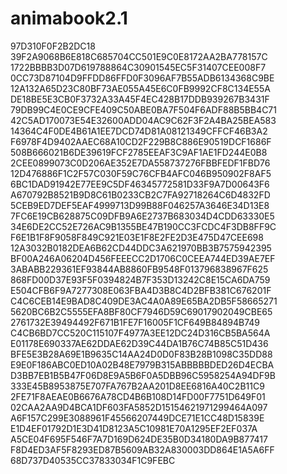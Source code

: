 # animabook2.1
97D310F0F2B2DC18
39F2A9068B6E818C685704CC501E9C0E8172AA2BA778157C
1722BBBB3D07D619788864C30901545EC5F31407CEE008F7
0CC73D87104D9FFDD86FFD0F3096AF7B55ADB6134368C9BE
12A132A65D23C80BF73AE055A45E6C0FB9992CF8C134E55A
DE18BE5E3CB0F3732A33A45F4EC428B17DDB939267B3431F
79DB99C4E0CE9CFE409C50ABE0BA7F504F6ADF88B5BB4C71
42C5AD170073E54E32600ADD04AC9C62F3F2A4BA25BEA583
14364C4F0DE4B61A1EE7DCD74D81A08121349CFFCF46B3A2
F6978F4D9402AAEC68A10CD2F229B8C886E90519DCF1686F
508B666021B6DE39619FCF2785EEAF3C9AF1AE1FD244E0B8
2CEE0899073C0D206AE352E7DA558737276FBBFEDF1FBD76
12D476886F1C2F57C030F59C76CFB4AFC046B950902F8AF5
6BC1DAD91942E77EE9C5DF46345772581D33F9A7D00643F6
A670792B8521B9D8C61B0233CB2C7FA92718264C6D4832FD
5CEB9ED7DEF5EAF4999713D99B88F046257A3646E34D13E8
7FC6E19CB628875C09DFB9A6E2737B683034D4CDD63330E5
34E6DE2CC52E726AC9B1355BE47B190CC3FCDC4F3DB8FF9C
F6E1B1F8F9058F849C921E03E1F8E2FE2D3E475D47CEE698
12A3032B0182DEA6B62CD44DDC3A621970BB3B7575942395
BF00A246A06204D456FEEECC2D1706C0CEEA744ED39AE7EF
3ABABB229361EF93844AB8860FB9548F013796838967F625
868FD00D37E93F5F0394824B7F353D13242C8E15CA6DA759
E504CFB6F9A7277308E063FBA4D3B8C4D2BFB381C676201F
C4C6CEB14E9BAD8C409DE3AC4A0A89E65BA2DB5F58665271
5620BC6B2C5555EFA8BF80CF7946D59C69017902049CBE65
2761732E39494492F671B1FE7F16005F1CF649B84894B749
C4CB6BD7CC520C115107F4977A3EE12DC24D316CB5BA564A
E01178E690337AE62DDAE62D39C44DA1B76C74B85C51D436
BFE5E3B28A69E1B9635C14AA24D0D0F83B28B1098C35DD88
E9E0F186ABC0ED10A02B48E7979B315ABBBBBDED26D4ECBA
D3BB7EB1B5B47F06D8E9A5B6F0A5DBB96C5958254A94DF9B
333E45B8953875E707FA767B2AA201D8EE6816A40C2B11C9
2FE71F8AEAE0B6676A78CD4B6B108D14FD00F7751D649F01
02CAA2AA9D4BCA1DF603FA5852D15154621971299464A097
A6F157C299E3088961F45566207449DCE71E1CC48D15839E
E1D4EF01792D1E3D41D8123A5C10981E70A1295EF2EF037A
A5CE04F695F546F7A7D169D624DE35B0D34180DA9B877417
F8D4ED3AF5F8293ED87B5609AB32A830003DD864E1A5A6FF
68D737D40535CC37833034F1C9FEBC
